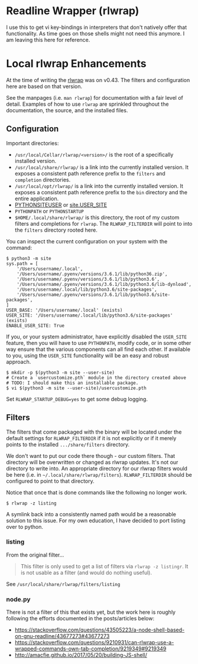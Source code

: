 # Readline Wrapper (rlwrap)

I use this to get vi key-bindings in interpreters that don't natively offer
that functionality.  As time goes on those shells might not need this anymore.
I am leaving this here for reference.


# Local rlwrap Enhancements

At the time of writing the [rlwrap][rlwrap-source] was on v0.43.  The
filters and configuration here are based on that version. 

See the manpages (i.e. `man rlwrap`) for documentation with a fair level
of detail.  Examples of how to use `rlwrap` are sprinkled throughout the
documentation, the source, and the installed files.


## Configuration

Important directories:

 - `/usr/local/Cellar/rlwrap/<version>/` is the root of a specifically installed version.
 - `/usr/local/share/rlwrap/` is a link into the currently installed version. It exposes a 
    consistent path reference prefix to the `filters` and `completion` directories.
 - `/usr/local/opt/rlwrap/` is a link into the currently installed version.  It exposes a
    consistent path reference prefix to the `bin` directory and the entire application.
 - [PYTHONSITEUSER][py-site-user] or [site.USER_SITE][py-site-module]
 - `PYTHONPATH` or `PYTHONSTARTUP`
 - `$HOME/.local/share/rlwrap/` is this directory, the root of my custom filters  and 
    completions for `rlwrap`.  The `RLWRAP_FILTERDIR` will point to into the `filters`
    directory rooted here.

You can inspect the current configuration on your system with the command:

    $ python3 -m site
    sys.path = [
        '/Users/username/.local',
        '/Users/username/.pyenv/versions/3.6.1/lib/python36.zip',
        '/Users/username/.pyenv/versions/3.6.1/lib/python3.6',
        '/Users/username/.pyenv/versions/3.6.1/lib/python3.6/lib-dynload',
        '/Users/username/.local/lib/python3.6/site-packages',
        '/Users/username/.pyenv/versions/3.6.1/lib/python3.6/site-packages',
    ]
    USER_BASE: '/Users/username/.local' (exists)
    USER_SITE: '/Users/username/.local/lib/python3.6/site-packages' (exists)
    ENABLE_USER_SITE: True

If you, or your system administrator, have explicitly disabled the `USER_SITE` feature, then
you will have to use `PYTHONPATH`, modify code, or in some other way ensure that the various
components can all find each other.  If available to you, using the `USER_SITE` functionality
will be an easy and robust approach.

    $ mkdir -p $(python3 -m site --user-site)
    # Create a `usercustomize.pth` module in the directory created above
    # TODO: I should make this an installable package.
    $ vi $(python3 -m site --user-site)/usercustomize.pth
    
Set `RLWRAP_STARTUP_DEBUG=yes` to get some debug logging.




[py-site-user]: https://docs.python.org/2/using/cmdline.html#envvar-PYTHONNOUSERSITE
[py-site-module]: https://docs.python.org/2/library/site.html#site.USER_SITE


## Filters

The filters that come packaged with the binary will be located under the default
settings for `RLWRAP_FILTERDIR` if it is not explicitly or if it merely points to
the installed `.../share/filters` directory.

We don't want to put our code there though - our custom filters.  That directory
will be overwritten or changed as rlwrap updates.  It's not our directory to write
into.  An appropriate directory for our rlwrap filters would be here (i.e. in
`~/.local/share/rlwrap/filters`).  `RLWRAP_FILTERDIR` should be configured to
point to that directory.

Notice that once that is done commands like the following no longer work.

    $ rlwrap -z listing

A symlink back into a consistently named path would be a reasonable solution
to this issue.  For my own education, I have decided to port listing over to
python.


### listing

From the original filter...

> This filter is only used to get a list of filters via `rlwrap -z listingr`. It
> is not usable as a filter (and would do nothing useful).

See `/usr/local/share/rlwrap/filters/listing`


### node.py

There is not a filter of this that exists yet, but the work here is roughly 
following the efforts documented in the posts/articles below:

 - https://stackoverflow.com/questions/43505223/a-node-shell-based-on-gnu-readline/43677273#43677273
 - https://stackoverflow.com/questions/9210931/can-rlwrap-use-a-wrapped-commands-own-tab-completion/9219349#9219349
 - http://amacfie.github.io/2017/05/20/building-JS-shell/



[rlwrap-source]: https://github.com/hanslub42/rlwrap/tree/v0.43
[rlwrap-filter-source]: https://github.com/hanslub42/rlwrap/tree/v0.43/

